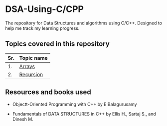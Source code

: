 # DSA-Using-C/CPP

The repository for Data Structures and algorithms using C/C++. Designed to help me track my learning progress.

## Topics covered in this repository

|Sr.| Topic name         |
|---|--------------------|
|1.| [Arrays](./Arrays/)|
|2.| [Recursion](./Recursion/)

## Resources and books used

* Objectt-Oriented Programming with C++ by E Balagurusamy

* Fundamentals of DATA STRUCTURES in C++ by Ellis H., Sartaj S., and Dinesh M.
